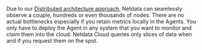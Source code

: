 <!--
title: "Unlimited scalability"
sidebar_label: "Unlimited scalability"
custom_edit_url: "https://github.com/netdata/netdata/blob/master/docs/concepts/netdata-architecture/unlimited-scalability.md"
sidebar_position: "400"
learn_status: "Published"
learn_topic_type: "Concepts"
learn_rel_path: "Concepts/Netdata architecture"
learn_docs_purpose: "Explain the simplicity of scaling the Netdata Arch to an infinite number of nodes"
-->

Due to our [Distributed architecture approach](https://github.com/netdata/netdata/blob/master/docs/concepts/netdata-architecture/distributed-data-architecture.md), Netdata can seamlessly observe a couple, hundreds or even thousands of
nodes. There are no actual bottlenecks especially if you retain metrics locally in the Agents. You only have to deploy the
Agent in any system that you want to monitor and claim them into the cloud. Netdata Cloud queries only slices of data
when and if you request them on the spot. 

